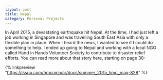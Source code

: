 ```yaml
---
layout: post
title: Nepal
category: Personal Projects
---
```


In April 2015, a devastating earthquake hit Nepal. At the time, I had just left a
job working in Singapore and was travelling South East Asia with only a flexible
plan in place. When I heard the news, I wanted to see if I could do something to
help. I ended up going to Nepal and working with a local NGO called Hand in
Hands Volunteer Society to contribute to disaster relief efforts. You can read 
more about that story here, starting on page 30:

{% linkpreview "https://issuu.com/hmcommar/docs/summer_2015_hmc_mag-828" %}